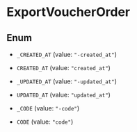 

# ExportVoucherOrder

## Enum


* `_CREATED_AT` (value: `"-created_at"`)

* `CREATED_AT` (value: `"created_at"`)

* `_UPDATED_AT` (value: `"-updated_at"`)

* `UPDATED_AT` (value: `"updated_at"`)

* `_CODE` (value: `"-code"`)

* `CODE` (value: `"code"`)



